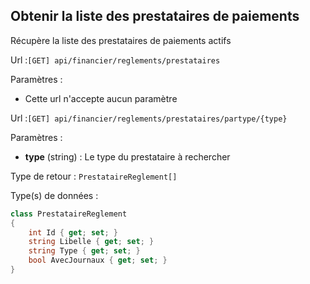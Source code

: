 ## <span id='obtenirprestaspaiements'>Obtenir la liste des prestataires de paiements</span>

Récupère la liste des prestataires de paiements actifs

Url :`[GET] api/financier/reglements/prestataires`

Paramètres : 

- Cette url n'accepte aucun paramètre

Url :`[GET] api/financier/reglements/prestataires/partype/{type}`

Paramètres : 

- **type** (string) : Le type du prestataire à rechercher

Type de retour : `PrestataireReglement[]`

Type(s) de données :

```csharp
class PrestataireReglement
{
	int Id { get; set; }
	string Libelle { get; set; }
	string Type { get; set; }
	bool AvecJournaux { get; set; }
}

```

